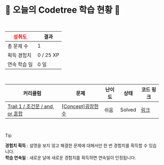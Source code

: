 # 🌲 오늘의 Codetree 학습 현황 🌲

<br />

| <span style="color:red;display:block;text-align:center;"> **성취도**</span> | 결과 |
|---|---|
| 총 문제 수 | 1 |
| 획득 경험치 | 0 / 25 XP |
| 연속 학습 일 | 0 일 |

<br />

|커리큘럼|문제|난이도|상태|코드 링크|
|---|---|---|---|---|
|[Trail 1 / 조건문 / and, or 혼합](https://www.codetree.ai/trail-info/novice-low/)|[[Concept]굉장한 수](https://www.codetree.ai/trails/complete/curated-cards/intro-amazing-number/)|쉬움|Solved|[링크](https://github.com/Jelliiiii/codetree-TILs/blob/main/250419/%EA%B5%89%EC%9E%A5%ED%95%9C%20%EC%88%98/amazing-number.java)|


<br />

> [!TIP]
> **경험치 획득** : 설명을 보지 않고 해결한 문제에 대해서만 한 번 경험치를 획득할 수 있습니다.  
> **학습 연속일** : 새로운 날에 새로운 경험치를 획득하면 연속일이 인정됩니다.

